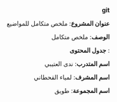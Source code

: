   <div dir = "rtl">

 **git**
 
  </div>
   
<div dir = "rtl">
  
  **عنوان المشروع**: ملخص متكامل للمواضيع 
 
 **الوصف**: ملخص متكامل 
 
: **جدول المحتوى**


**اسم المتدرب**: ندى العتيبي

 **اسم المشرف**: لمياء القحطاني

 **اسم المجموعة**: طويق
</div>
